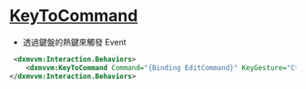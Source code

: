 # [KeyToCommand](https://documentation.devexpress.com/WPF/113865/MVVM-Framework/Behaviors/Predefined-Set/KeyToCommand)

- 透過鍵盤的熱鍵來觸發 Event

```xml
 <dxmvvm:Interaction.Behaviors>
    <dxmvvm:KeyToCommand Command="{Binding EditCommand}" KeyGesture="Ctrl+Enter" CommandParameter="{Binding ElementName=list, Path=SelectedItem}"/>
</dxmvvm:Interaction.Behaviors>
```